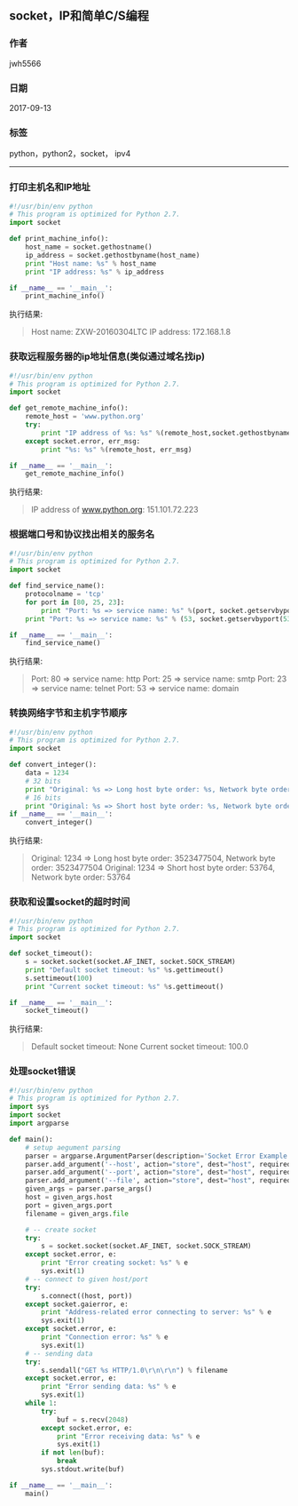 ## socket，IP和简单C/S编程
### 作者               
jwh5566                
                
### 日期              
2017-09-13                  
                
### 标签              
python，python2，socket， ipv4
                
----  
### 打印主机名和IP地址
```python
#!/usr/bin/env python
# This program is optimized for Python 2.7.
import socket

def print_machine_info():
    host_name = socket.gethostname()
    ip_address = socket.gethostbyname(host_name)
    print "Host name: %s" % host_name
    print "IP address: %s" % ip_address

if __name__ == '__main__':
    print_machine_info()

```
执行结果:
>Host name: ZXW-20160304LTC
IP address: 172.168.1.8

### 获取远程服务器的ip地址信息(类似通过域名找ip)
```python
#!/usr/bin/env python
# This program is optimized for Python 2.7.
import socket

def get_remote_machine_info():
    remote_host = 'www.python.org'
    try:
        print "IP address of %s: %s" %(remote_host,socket.gethostbyname(remote_host))
    except socket.error, err_msg:
        print "%s: %s" %(remote_host, err_msg)

if __name__ == '__main__':
    get_remote_machine_info()

```
执行结果:
>IP address of www.python.org: 151.101.72.223
### 根据端口号和协议找出相关的服务名

```python
#!/usr/bin/env python
# This program is optimized for Python 2.7.
import socket

def find_service_name():
    protocolname = 'tcp'
    for port in [80, 25, 23]:
        print "Port: %s => service name: %s" %(port, socket.getservbyport(port, protocolname))
    print "Port: %s => service name: %s" % (53, socket.getservbyport(53, 'udp'))

if __name__ == '__main__':
    find_service_name()
```
执行结果:
>Port: 80 => service name: http
Port: 25 => service name: smtp
Port: 23 => service name: telnet
Port: 53 => service name: domain

### 转换网络字节和主机字节顺序
```python
#!/usr/bin/env python
# This program is optimized for Python 2.7.
import socket

def convert_integer():
    data = 1234
    # 32 bits
    print "Original: %s => Long host byte order: %s, Network byte order: %s" %(data, socket.ntohl(data), socket.htonl(data))
    # 16 bits
    print "Original: %s => Short host byte order: %s, Network byte order: %s" %(data, socket.ntohs(data), socket.htons(data))
if __name__ == '__main__':
    convert_integer()
```
执行结果:
>Original: 1234 => Long host byte order: 3523477504, Network byte order: 3523477504
Original: 1234 => Short host byte order: 53764, Network byte order: 53764

### 获取和设置socket的超时时间
```python
#!/usr/bin/env python
# This program is optimized for Python 2.7.
import socket

def socket_timeout():
    s = socket.socket(socket.AF_INET, socket.SOCK_STREAM)
    print "Default socket timeout: %s" %s.gettimeout()
    s.settimeout(100)
    print "Current socket timeout: %s" %s.gettimeout()

if __name__ == '__main__':
    socket_timeout()
```
执行结果:
>Default socket timeout: None
Current socket timeout: 100.0

### 处理socket错误
```python
#!/usr/bin/env python
# This program is optimized for Python 2.7.
import sys
import socket
import argparse

def main():
    # setup aegument parsing
    parser = argparse.ArgumentParser(description='Socket Error Example')
    parser.add_argument('--host', action="store", dest="host", required=False)
    parser.add_argument('--port', action="store", dest="host", required=False)
    parser.add_argument('--file', action="store", dest="host", required=False)
    given_args = parser.parse_args()
    host = given_args.host
    port = given_args.port
    filename = given_args.file

    # -- create socket
    try:
        s = socket.socket(socket.AF_INET, socket.SOCK_STREAM)
    except socket.error, e:
        print "Error creating socket: %s" % e
        sys.exit(1)
    # -- connect to given host/port
    try:
        s.connect((host, port))
    except socket.gaierror, e:
        print "Address-related error connecting to server: %s" % e
        sys.exit(1)
    except socket.error, e:
        print "Connection error: %s" % e
        sys.exit(1)
    # -- sending data
    try:
        s.sendall("GET %s HTTP/1.0\r\n\r\n") % filename
    except socket.error, e:
        print "Error sending data: %s" % e
        sys.exit(1)
    while 1:
        try:
            buf = s.recv(2048)
        except socket.error, e:
            print "Error receiving data: %s" % e
            sys.exit(1)
        if not len(buf):
            break
        sys.stdout.write(buf)

if __name__ == '__main__':
    main()
```
